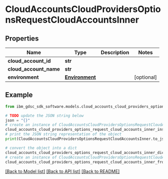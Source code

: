 # CloudAccountsCloudProvidersOptionsRequestCloudAccountsInner


## Properties

Name | Type | Description | Notes
------------ | ------------- | ------------- | -------------
**cloud_account_id** | **str** |  | 
**cloud_account_name** | **str** |  | 
**environment** | [**Environment**](Environment.md) |  | [optional] 

## Example

```python
from ibm_gdsc_sdk_software.models.cloud_accounts_cloud_providers_options_request_cloud_accounts_inner import CloudAccountsCloudProvidersOptionsRequestCloudAccountsInner

# TODO update the JSON string below
json = "{}"
# create an instance of CloudAccountsCloudProvidersOptionsRequestCloudAccountsInner from a JSON string
cloud_accounts_cloud_providers_options_request_cloud_accounts_inner_instance = CloudAccountsCloudProvidersOptionsRequestCloudAccountsInner.from_json(json)
# print the JSON string representation of the object
print(CloudAccountsCloudProvidersOptionsRequestCloudAccountsInner.to_json())

# convert the object into a dict
cloud_accounts_cloud_providers_options_request_cloud_accounts_inner_dict = cloud_accounts_cloud_providers_options_request_cloud_accounts_inner_instance.to_dict()
# create an instance of CloudAccountsCloudProvidersOptionsRequestCloudAccountsInner from a dict
cloud_accounts_cloud_providers_options_request_cloud_accounts_inner_from_dict = CloudAccountsCloudProvidersOptionsRequestCloudAccountsInner.from_dict(cloud_accounts_cloud_providers_options_request_cloud_accounts_inner_dict)
```
[[Back to Model list]](../README.md#documentation-for-models) [[Back to API list]](../README.md#documentation-for-api-endpoints) [[Back to README]](../README.md)



